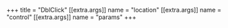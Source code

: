 +++
title = "DblClick"
[[extra.args]]
name = "location"
[[extra.args]]
name = "control"
[[extra.args]]
name = "params"
+++